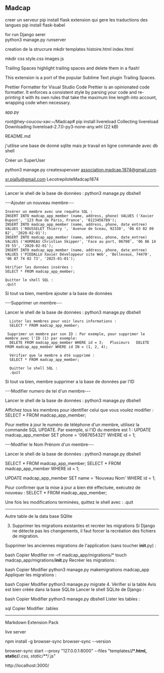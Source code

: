 ## Madcap  

creer un serveur  pip install flask
extension qui gere les traductions des langues
pip install flask-babel

for run Django serer  
python3 manage.py runserver

creation de la strucrure
mkdir templates
  histoire.html
  index.html

mkdir css
  style.css
  images
  js

Trailing Spaces
highlight trailing spaces and delete them in a flash!

This extension is a port of the popular Sublime Text plugin Trailing Spaces.

Prettier Formatter for Visual Studio Code
Prettier is an opinionated code formatter. It enforces a consistent style by parsing your code and re-printing it with its own rules that take the maximum line length into account, wrapping code when necessary.


app.py

root@hey-coucou-xav:~/Madcap# pip install livereload
Collecting livereload
  Downloading livereload-2.7.0-py3-none-any.whl (22 kB)
  
README.md


j'utilise une base de donné sqlite mais je travail en ligne commande avec db shell

Créer un SuperUser

 python3 manage.py createsuperuser
 association.madcap.1874@gmail.com

xr.piallu@gmail.com
LecotrepiloteMadcap1874

----------------------------


Lancer le shell de la base de données : python3 manage.py dbshell

---Ajouter un nouveau membre---

    Insérer un membre avec une requête SQL :
    INSERT INTO madcap_app_member (name, address, phone) VALUES ('Xavier Dupont', '123 Rue de Paris, France', '0123456789');
    INSERT INTO madcap_app_member (name, address, phone, date_entree) VALUES ('ROUSSELET Thierry ', 'Avenue de Sceau, 92330', '06 63 02 09 82', '2020-02-01');
    INSERT INTO madcap_app_member (name, address, phone, date_entree) VALUES ('HURREAU Christian Skipper', 'Face au port, 06700', '06 86 14 39 55', '2020-02-01');
    INSERT INTO madcap_app_member (name, address, phone, date_entree) VALUES ('PIEDALLU Xavier Développeur site Web', 'Bellevaux, 74470', '06 87 74 02 73', '2025-01-01');

    Vérifier les données insérées :
    SELECT * FROM madcap_app_member;

    Quitter le shell SQL :
    .quit

Si tout va bien, membre ajouter a la base de données

---Supprimer un membre---

Lancer le shell de la base de données : python3 manage.py dbshell

      Lister les membres pour voir leurs informations :
      SELECT * FROM madcap_app_member;

     Supprimer un membre par son ID : Par exemple, pour supprimer le membre avec l'ID (1) par exemple:
      DELETE FROM madcap_app_member WHERE id = 3;   Plusieurs   DELETE FROM madcap_app_member WHERE id IN = (1, 2, 4); 
    
      Vérifier que le membre a été supprimé :
      SELECT * FROM madcap_app_member;

      Quitter le shell SQL :
      .quit

Si tout va bien, membre supprimer a la base de données par l'ID


---Modifier numero de tel d'un membre---

Lancer le shell de la base de données : python3 manage.py dbshell

Affichez tous les membres pour identifier celui que vous voulez modifier :
    SELECT * FROM madcap_app_member;


Pour mettre à jour le numéro de téléphone d'un membre, utilisez la commande SQL UPDATE. Par exemple, si l'ID du membre est 1 :
      UPDATE madcap_app_member 
      SET phone = '0987654321'
      WHERE id = 1;


---Modifier le Nom Prénom d'un membre---

Lancer le shell de la base de données : python3 manage.py dbshell

  SELECT * FROM madcap_app_member;
  SELECT * FROM madcap_app_member WHERE id = 1;

  UPDATE madcap_app_member
  SET name = 'Nouveau Nom'
  WHERE id = 1;


Pour confirmer que la mise à jour a bien été effectuée, exécutez de nouveau :
      SELECT * FROM madcap_app_member;

Une fois les modifications terminées, quittez le shell avec :
      .quit


-----------------------

Autre table de la data base SQlite 

3. Supprimer les migrations existantes et recréer les migrations
Si Django ne détecte pas les changements, il faut forcer la recréation des fichiers de migration.

Supprimer les anciennes migrations de l'application (sans toucher __init__.py) :

bash
Copier
Modifier
rm -rf madcap_app/migrations/*
touch madcap_app/migrations/__init__.py
Recréer les migrations :

bash
Copier
Modifier
python3 manage.py makemigrations madcap_app
Appliquer les migrations :

bash
Copier
Modifier
python3 manage.py migrate
4. Vérifier si la table Avis est bien créée dans la base SQLite
Lancer le shell SQLite de Django :

bash
Copier
Modifier
python3 manage.py dbshell
Lister les tables :

sql
Copier
Modifier
.tables


--------------

Markdown Extension Pack

live server 

npm install -g browser-sync
browser-sync --version

browser-sync start --proxy "127.0.0.1:8000" --files "templates/**/*.html, static/**/*.css, static/**/*.js"

http://localhost:3000/